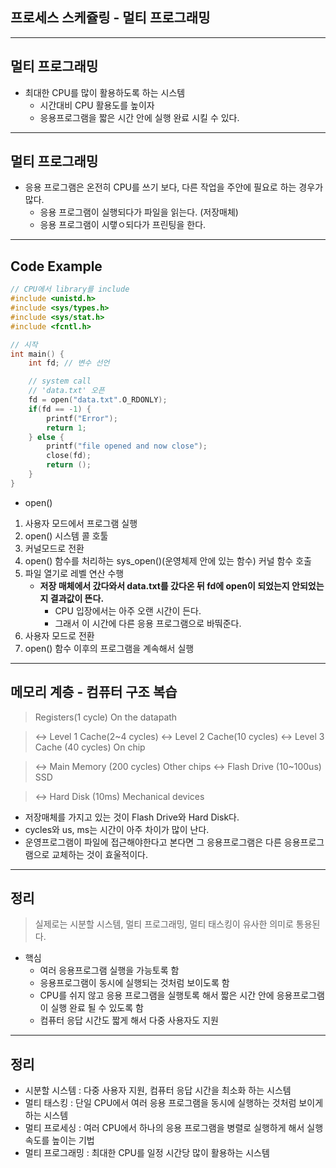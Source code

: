## 프로세스 스케쥴링 - 멀티 프로그래밍
---

## 멀티 프로그래밍
* 최대한 CPU를 많이 활용하도록 하는 시스템
    + 시간대비 CPU 활용도를 높이자
    + 응용프로그램을 짧은 시간 안에 실행 완료 시킬 수 있다.

---
## 멀티 프로그래밍
* 응용 프로그램은 온전히 CPU를 쓰기 보다, 다른 작업을 주안에 필요로 하는 경우가 많다.
    + 응용 프로그램이 실행되다가 파일을 읽는다. (저장매체)
    + 응용 프로그램이 시랳ㅇ되다가 프린팅을 한다.

---
## Code Example
``` C
// CPU에서 library를 include
#include <unistd.h>
#include <sys/types.h>
#include <sys/stat.h>
#include <fcntl.h>

// 시작
int main() {
    int fd; // 변수 선언

    // system call
    // 'data.txt' 오픈
    fd = open("data.txt".O_RDONLY);
    if(fd == -1) {
        printf("Error");
        return 1;
    } else {
        printf("file opened and now close");
        close(fd);
        return ();
    }
}
```

* open()
1. 사용자 모드에서 프로그램 실행
2. open() 시스템 콜 호툴
3. 커널모드로 전환
4. open() 함수를 처리하는 sys_open()(운영체제 안에 있는 함수) 커널 함수 호출
5. 파일 열기로 레벨 연산 수행 
    + **저장 매체에서 갔다와서 data.txt를 갔다온 뒤 fd에 open이 되었는지 안되었는지 결과값이 뜬다.**
        - CPU 입장에서는 아주 오랜 시간이 든다.
        - 그래서 이 시간에 다른 응용 프로그램으로 바뚸준다.
6. 사용자 모드로 전환
7. open() 함수 이후의 프로그램을 계속해서 실행

---
## 메모리 계층 - 컴퓨터 구조 복습
> Registers(1 cycle) On the datapath 

> <-> Level 1 Cache(2~4 cycles) <-> Level 2 Cache(10 cycles) <-> Level 3 Cache (40 cycles) On chip

> <-> Main Memory (200 cycles) Other chips <-> Flash Drive (10~100us) SSD

> <-> Hard Disk (10ms) Mechanical devices
* 저장매체를 가지고 있는 것이 Flash Drive와 Hard Disk다.
* cycles와 us, ms는 시간이 아주 차이가 많이 난다.
* 운영프로그램이 파일에 접근해야한다고 본다면 그 응용프로그램은 다른 응용프로그램으로 교체하는 것이 효울적이다.

---
## 정리
> 실제로는 시분할 시스템, 멀티 프로그래밍, 멀티 태스킹이 유사한 의미로 통용된다.
* 핵심
    + 여러 응용프로그램 실행을 가능토록 함
    + 응용프로그램이 동시에 실행되는 것처럼 보이도록 함
    + CPU를 쉬지 않고 응용 프로그램을 실행토록 해서 짧은 시간 안에 응용프로그램이 실행 완료 될 수 있도록 함
    + 컴퓨터 응답 시간도 짧게 해서 다중 사용자도 지원

---
## 정리
* 시분할 시스템 : 다중 사용자 지원, 컴퓨터 응답 시간을 최소화 하는 시스템
* 멀티 태스킹 : 단일 CPU에서 여러 응용 프로그램을 동시에 실행하는 것처럼 보이게 하는 시스템
* 멀티 프로세싱 : 여러 CPU에서 하나의 응용 프로그램을 병렬로 실행하게 해서 실행속도를 높이는 기법
* 멀티 프로그래밍 : 최대한 CPU를 일정 시간당 많이 활용하는 시스템
